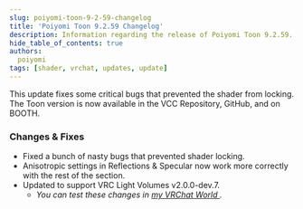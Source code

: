 ```yaml
---
slug: poiyomi-toon-9-2-59-changelog
title: 'Poiyomi Toon 9.2.59 Changelog'
description: Information regarding the release of Poiyomi Toon 9.2.59.
hide_table_of_contents: true
authors:
  poiyomi
tags: [shader, vrchat, updates, update]
---
```


This update fixes some critical bugs that prevented the shader from locking. The Toon version is now available in the VCC Repository, GitHub, and on BOOTH.

### Changes & Fixes
- Fixed a bunch of nasty bugs that prevented shader locking.
- Anisotropic settings in Reflections & Specular now work more correctly with the rest of the section.
- Updated to support VRC Light Volumes v2.0.0-dev.7.
  - *You can test these changes in [my VRChat World <FAIcon icon="fa-solid fa-square-arrow-up-right"/>](https://vrchat.com/home/world/wrld_e1f6b0ae-4d12-4136-9675-a5383c172ace/info).*